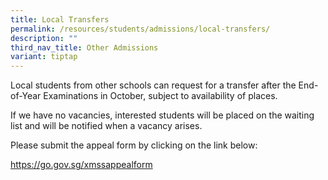 ```yaml
---
title: Local Transfers
permalink: /resources/students/admissions/local-transfers/
description: ""
third_nav_title: Other Admissions
variant: tiptap
---
```

<p>Local students from other schools can request for a transfer after the
End-of-Year Examinations in October, subject to availability of places.</p>
<p>If we have no vacancies, interested students will be placed on the waiting
list and will be notified when a vacancy arises.</p>
<p>Please submit the appeal form by clicking on the link below:</p>
<p><a href="https://go.gov.sg/xmssappealform" rel="noopener noreferrer nofollow" target="_blank">https://go.gov.sg/xmssappealform</a>
</p>